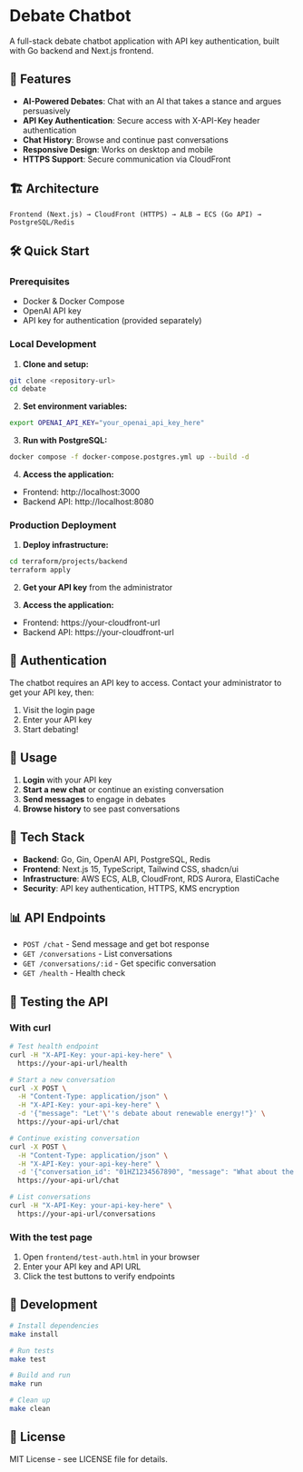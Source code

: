 # Debate Chatbot

A full-stack debate chatbot application with API key authentication, built with Go backend and Next.js frontend.

## 🚀 Features

- **AI-Powered Debates**: Chat with an AI that takes a stance and argues persuasively
- **API Key Authentication**: Secure access with X-API-Key header authentication
- **Chat History**: Browse and continue past conversations
- **Responsive Design**: Works on desktop and mobile
- **HTTPS Support**: Secure communication via CloudFront

## 🏗️ Architecture

```
Frontend (Next.js) → CloudFront (HTTPS) → ALB → ECS (Go API) → PostgreSQL/Redis
```

## 🛠️ Quick Start

### Prerequisites
- Docker & Docker Compose
- OpenAI API key
- API key for authentication (provided separately)

### Local Development

1. **Clone and setup:**
```bash
git clone <repository-url>
cd debate
```

2. **Set environment variables:**
```bash
export OPENAI_API_KEY="your_openai_api_key_here"
```

3. **Run with PostgreSQL:**
```bash
docker compose -f docker-compose.postgres.yml up --build -d
```

4. **Access the application:**
- Frontend: http://localhost:3000
- Backend API: http://localhost:8080

### Production Deployment

1. **Deploy infrastructure:**
```bash
cd terraform/projects/backend
terraform apply
```

2. **Get your API key** from the administrator

3. **Access the application:**
- Frontend: https://your-cloudfront-url
- Backend API: https://your-cloudfront-url

## 🔑 Authentication

The chatbot requires an API key to access. Contact your administrator to get your API key, then:

1. Visit the login page
2. Enter your API key
3. Start debating!

## 📱 Usage

1. **Login** with your API key
2. **Start a new chat** or continue an existing conversation
3. **Send messages** to engage in debates
4. **Browse history** to see past conversations

## 🧰 Tech Stack

- **Backend**: Go, Gin, OpenAI API, PostgreSQL, Redis
- **Frontend**: Next.js 15, TypeScript, Tailwind CSS, shadcn/ui
- **Infrastructure**: AWS ECS, ALB, CloudFront, RDS Aurora, ElastiCache
- **Security**: API key authentication, HTTPS, KMS encryption

## 📊 API Endpoints

- `POST /chat` - Send message and get bot response
- `GET /conversations` - List conversations
- `GET /conversations/:id` - Get specific conversation
- `GET /health` - Health check

## 🧪 Testing the API

### With curl

```bash
# Test health endpoint
curl -H "X-API-Key: your-api-key-here" \
  https://your-api-url/health

# Start a new conversation
curl -X POST \
  -H "Content-Type: application/json" \
  -H "X-API-Key: your-api-key-here" \
  -d '{"message": "Let'\''s debate about renewable energy!"}' \
  https://your-api-url/chat

# Continue existing conversation
curl -X POST \
  -H "Content-Type: application/json" \
  -H "X-API-Key: your-api-key-here" \
  -d '{"conversation_id": "01HZ1234567890", "message": "What about the costs?"}' \
  https://your-api-url/chat

# List conversations
curl -H "X-API-Key: your-api-key-here" \
  https://your-api-url/conversations
```

### With the test page

1. Open `frontend/test-auth.html` in your browser
2. Enter your API key and API URL
3. Click the test buttons to verify endpoints

## 🔧 Development

```bash
# Install dependencies
make install

# Run tests
make test

# Build and run
make run

# Clean up
make clean
```

## 📝 License

MIT License - see LICENSE file for details.